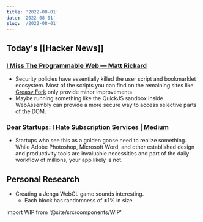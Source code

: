 ```yaml
---
title: '2022-08-01'
date: '2022-08-01'
slug: '/2022-08-01'
---
```


## Today's [[Hacker News]]

### [I Miss The Programmable Web — Matt Rickard](https://matt-rickard.com/the-programmable-web)

- Security policies have essentially killed the user script and bookmarklet ecosystem. Most of the scripts you can find on the remaining sites like [Greasy Fork](https://greasyfork.org/en/scripts?sort=total_installs) only provide minor improvements
- Maybe running something like the QuickJS sandbox inside WebAssembly can provide a more secure way to access selective parts of the DOM.

### [Dear Startups: I Hate Subscription Services | Medium](https://fangdaddy.medium.com/dear-startups-i-hate-subscription-services-aecefeb0f089)

- Startups who see this as a golden goose need to realize something. While Adobe Photoshop, Microsoft Word, and other established design and productivity tools are invaluable necessities and part of the daily workflow of millions, your app likely is not.

## Personal Research

- Creating a Jenga WebGL game sounds interesting.
  - Each block has randomness of ±1% in size.

import WIP from '@site/src/components/WIP'

<WIP />
